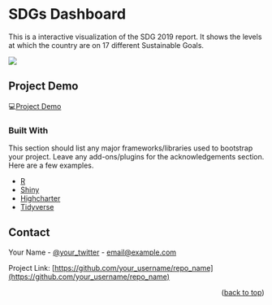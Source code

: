 # SDGs Dashboard

<!-- ABOUT THE PROJECT -->

This is a interactive visualization of the SDG 2019 report. It shows the levels at which the country are on 17 different Sustainable Goals.

![](https://diwashrestha.com.np/project/sdg-report-2019/featured_hu9b81c3c0cb2b47de67f82e8418aa562b_130178_150x0_resize_q90_lanczos.jpg)

## Project Demo

💻[Project Demo](https://diwashrestha.shinyapps.io/SDG_Report_2019/)

### Built With

This section should list any major frameworks/libraries used to bootstrap your project. Leave any add-ons/plugins for the acknowledgements section. Here are a few examples.

* [R](https://www.r-project.org/)
* [Shiny](https://shiny.rstudio.com/)
* [Highcharter](https://jkunst.com/highcharter/)
* [Tidyverse](https://www.tidyverse.org/)

<!-- CONTACT -->
## Contact

Your Name - [@your_twitter](https://twitter.com/your_username) - email@example.com

Project Link: [https://github.com/your_username/repo_name](https://github.com/your_username/repo_name)

<p align="right">(<a href="#top">back to top</a>)</p>

